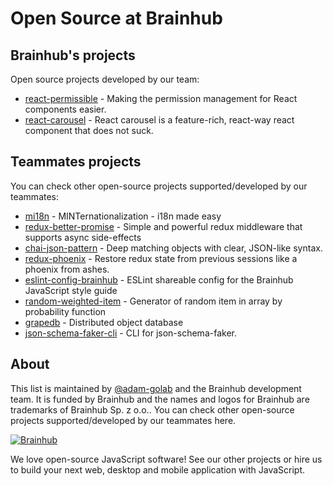 # Open Source at Brainhub

## Brainhub's projects

Open source projects developed by our team:

- [react-permissible](https://github.com/brainhubeu/react-permissible) - Making the permission management for React components easier.
- [react-carousel](https://github.com/brainhubeu/react-carousel) - React carousel is a feature-rich, react-way react component that does not suck.

## Teammates projects

You can check other open-source projects supported/developed by our teammates:

- [mi18n](https://github.com/Lukasz-pluszczewski/mi18n) - MINTernationalization - i18n made easy
- [redux-better-promise](https://github.com/Lukasz-pluszczewski/redux-better-promise) - Simple and powerful redux middleware that supports async side-effects
- [chai-json-pattern](https://github.com/damian-brainhub/chai-json-pattern) - Deep matching objects with clear, JSON-like syntax.
- [redux-phoenix](https://github.com/adam-golab/redux-phoenix) - Restore redux state from previous sessions like a phoenix from ashes.
- [eslint-config-brainhub](https://github.com/adam-golab/eslint-config-brainhub) - ESLint shareable config for the Brainhub JavaScript style guide
- [random-weighted-item](https://github.com/oprogramador/random-weighted-item) - Generator of random item in array by probability function
- [grapedb](https://github.com/oprogramador/grapedb) - Distributed object database
- [json-schema-faker-cli](https://github.com/oprogramador/json-schema-faker-cli) - CLI for json-schema-faker.


## About

This list is maintained by [@adam-golab](https://github.com/adam-golab) and the Brainhub development team. It is funded by Brainhub and the names and logos for Brainhub are trademarks of Brainhub Sp. z o.o.. You can check other open-source projects supported/developed by our teammates here.

[![Brainhub](https://brainhub.eu/brainhub.svg)](https://brainhub.eu/?utm_source=github)

We love open-source JavaScript software! See our other projects or hire us to build your next web, desktop and mobile application with JavaScript.
